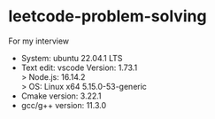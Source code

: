 # leetcode-problem-solving
For my interview

* System: ubuntu 22.04.1 LTS
* Text edit: vscode Version: 1.73.1  
        > Node.js: 16.14.2  
        > OS: Linux x64 5.15.0-53-generic  
* Cmake version: 3.22.1 
* gcc/g++ version: 11.3.0
